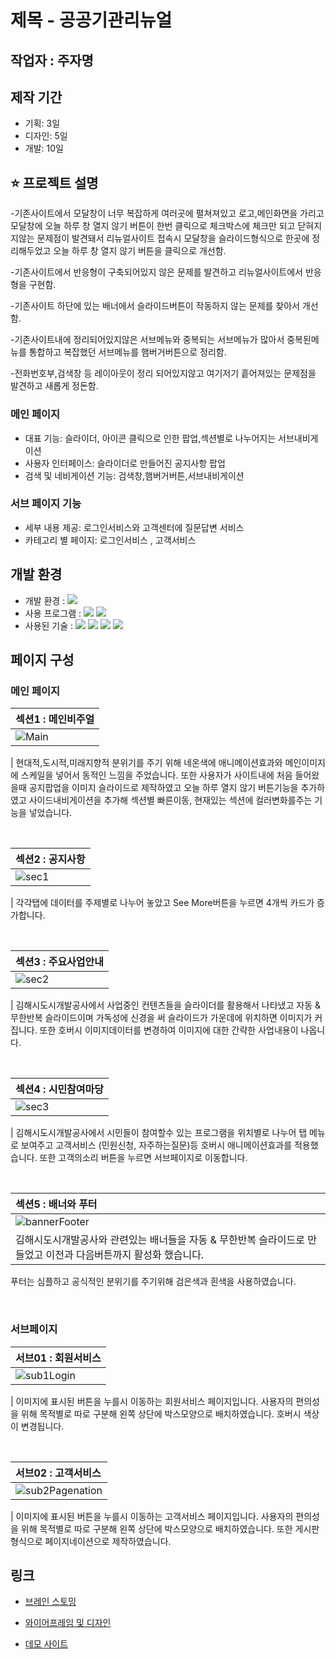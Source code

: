 # 제목 - 공공기관리뉴얼

## 작업자 : 주자명

## 제작 기간
- 기획: 3일
- 디자인: 5일
- 개발: 10일 

## ⭐️ 프로젝트 설명
 
-기존사이트에서 모달창이 너무 복잡하게 여러곳에 펼쳐져있고 로고,메인화면을 가리고
 모달창에 오늘 하루 창 열지 않기 버튼이 한번 클릭으로 체크박스에 체크만 되고
 닫혀지지않는 문제점이 발견돼서 리뉴얼사이트 접속시 모달창을 슬라이드형식으로 
 한곳에 정리해두었고 오늘 하루 창 열지 않기 버튼을 클릭으로 개선함.

-기존사이트에서 반응형이 구축되어있지 않은 문제를 발견하고 리뉴얼사이트에서 반응형을 구현함.

-기존사이트 하단에 있는 배너에서 슬라이드버튼이 작동하지 않는 문제를 찾아서 개선함.

-기존사이트내에 정리되어있지않은 서브메뉴와 중복되는 서브메뉴가 많아서
중복된메뉴를 통합하고 복잡했던 서브메뉴를 햄버거버튼으로 정리함.

-전화번호부,검색창 등 레이아웃이 정리 되어있지않고 여기저기 흩어져있는 문제점을 발견하고
 새롭게 정돈함.


### 메인 페이지 
- 대표 기능: 슬라이더, 아이콘 클릭으로 인한 팝업,섹션별로 나누어지는 서브내비게이션
- 사용자 인터페이스: 슬라이더로 만들어진 공지사항 팝업
- 검색 및 네비게이션 기능: 검색창,햄버거버튼,서브내비게이션

### 서브 페이지 기능

- 세부 내용 제공: 로그인서비스와 고객센터에 질문답변 서비스
- 카테고리 별 페이지: 로그인서비스 , 고객서비스

##  개발 환경

- 개발 환경 : <img src="https://img.shields.io/badge/windows10-0078D6?style=flat-square&logo=windows10&logoColor=white"/>
- 사용 프로그램 : <img src="https://img.shields.io/badge/Vs code-007ACC?style=flat-square&logo=visualstudiocode&logoColor=white"/>  <img src="https://img.shields.io/badge/figma-F24E1E?style=flat-square&logo=figma&logoColor=white"/>
- 사용된 기술 :
  <img src="https://img.shields.io/badge/html5-E34F26?style=flat-square&logo=html5&logoColor=white"> <img src="https://img.shields.io/badge/css3-1572B6?style=flat-square&logo=css3&logoColor=white">  <img src="https://img.shields.io/badge/JavaScript-F7DF1E?style=flat-square&logo=JavaScript&logoColor=white"> <img src="https://img.shields.io/badge/Swiper-6332F6?style=flat-square&logo=Swiper&logoColor=white">



##  페이지 구성

### 메인 페이지

| 섹션1 : 메인비주얼                                                                                                      |
| :---------------------------------------------------------------------------------------------------------------------- |
| ![Main](https://github.com/user-attachments/assets/2f7b0a95-537c-44d6-9473-838d994ac5c9) |

| 현대적,도시적,미래지향적 분위기를 주기 위해 네온색에 애니메이션효과와 메인이미지에 스케일을 넣어서 동적인 느낌을 주었습니다. 또한 사용자가 사이트내에 처음 들어왔을때 공지팝업을 이미지 
슬라이드로 제작하였고 오늘 하루 열지 않기 버튼기능을 추가하였고 사이드내비게이션을 추가해 섹션별 빠른이동, 현재있는 섹션에 컬러변화를주는 기능을 넣었습니다.

<br>

| 섹션2 : 공지사항                                                                                              |
| :------------------------------------------------------------------------------------------------------------------------ |
| ![sec1](https://github.com/user-attachments/assets/01ca045b-e141-4d17-bbd8-fea9abde4450) |

| 각각탭에 데이터를 주제별로 나누어 놓았고 See More버튼을 누르면 4개씩 카드가 증가합니다.

<br>

| 섹션3 : 주요사업안내                                                                                                          |
| :----------------------------------------------------------------------------------------------------------------------- |
| ![sec2](https://github.com/user-attachments/assets/55617b78-6725-44c7-9ee1-bd0eab7b198b) |

| 김해시도시개발공사에서 사업중인 컨텐츠들을 슬라이더를 활용해서 나타냈고 자동 & 무한반복 슬라이드이며 가독성에 신경을 써 슬라이드가 가운데에 위치하면 이미지가 커집니다.
또한 호버시 이미지데이터를 변경하여 이미지에 대한 간략한 사업내용이 나옵니다.


<br>

| 섹션4 : 시민참여마당                                                                                                           |
| :--------------------------------------------------------------------------------------------------------------------- |
| ![sec3](https://github.com/user-attachments/assets/aad5c8ca-a9d0-41cd-b4aa-6ed6b4a6c870) |

| 김해시도시개발공사에서 시민들이 참여할수 있는 프로그램을 위치별로 나누어 탭 메뉴로 보여주고 고객서비스 (민원신청, 자주하는질문)등 
호버시 애니메이션효과를 적용했습니다. 또한 고객의소리 버튼을 누르면 서브페이지로 이동합니다.


<br>

| 섹션5 : 배너와 푸터                                                                                                        |
| :------------------------------------------------------------------------------------------------------------------------ |
| ![bannerFooter](https://github.com/user-attachments/assets/08979850-2c77-426b-9731-87608bedfed5) |
| 김해시도시개발공사와 관련있는 배너들을 자동 & 무한반복 슬라이드로 만들었고 이전과 다음버튼까지 활성화 했습니다.
푸터는 심플하고 공식적인 분위기를 주기위해 검은색과 흰색을 사용하였습니다.

<br>


### 서브페이지

| 서브01 : 회원서비스                                                                                                        |
| :------------------------------------------------------------------------------------------------------------------------ |
| ![sub1Login](https://github.com/user-attachments/assets/c09c2cfb-8edc-4d5b-ac02-fd11f8b49ea9) |

| 이미지에 표시된 버튼을 누를시 이동하는 회원서비스 페이지입니다. 사용자의 편의성을 위해 목적별로 따로 구분해 왼쪽 상단에 박스모양으로 배치하였습니다.
호버시 색상이 변경됩니다.

<br>

| 서브02 : 고객서비스                                                                                                       |
| :---------------------------------------------------------------------------------------------------------------------- |
| ![sub2Pagenation](https://github.com/user-attachments/assets/79045345-acf3-43cd-87a3-555d3616b28b) |

| 이미지에 표시된 버튼을 누를시 이동하는 고객서비스 페이지입니다. 사용자의 편의성을 위해 목적별로 따로 구분해 왼쪽 상단에 박스모양으로 배치하였습니다. 
또한 게시판형식으로 페이지네이션으로 제작하였습니다.


## 링크

- [브레인 스토밍](https://docs.google.com/presentation/d/1Lsb8isYSm-EICNjmwxDMCK4sU9JnLspV3NgE7UL19OU/edit#slide=id.p)

- [와이어프레임 및 디자인](https://www.figma.com/design/SI5ptRHtayPKY2uAo75tQn/Untitled?node-id=0-1&t=EGlXbgd3nKWvlTXz-1)

- [데모 사이트]()
